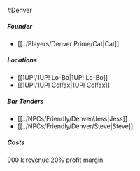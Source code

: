 #Denver
##### Founder
- [[../Players/Denver Prime/Cat|Cat]]

##### Locations
- [[1UP!/1UP! Lo-Bo|1UP! Lo-Bo]]
- [[1UP!/1UP! Colfax|1UP! Colfax]]

##### Bar Tenders
- [[../NPCs/Friendly/Denver/Jess|Jess]]
- [[../NPCs/Friendly/Denver/Steve|Steve]]

##### Costs
 
900 k revenue
20% profit margin
